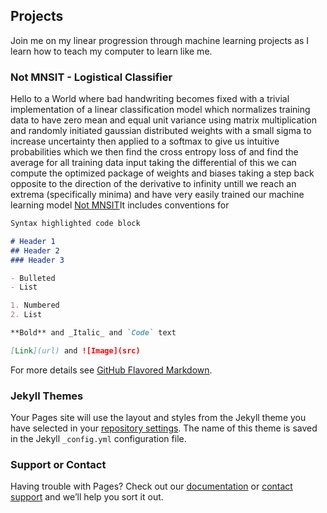 ## Projects

Join me on my linear progression through machine learning projects as I learn how to teach my computer to learn like me.

### Not MNSIT - Logistical Classifier

Hello to a World where bad handwriting becomes fixed with a trivial implementation of a linear classification model which normalizes training data to have zero mean and equal unit variance using matrix multiplication and randomly initiated gaussian distributed weights with a small sigma to increase uncertainty then applied to a softmax to give us intuitive probabilities which we then find the cross entropy loss of and find the average for all training data input taking the differential of this we can compute the optimized package of weights and biases taking a step back opposite to the direction of the derivative to infinity untill we reach an extrema (specifically minima) and have very easily trained our machine learning model [Not MNSIT](https://github.com/naive-batt/portfolio/edit/master/README.md)It includes conventions for

```markdown
Syntax highlighted code block

# Header 1
## Header 2
### Header 3

- Bulleted
- List

1. Numbered
2. List

**Bold** and _Italic_ and `Code` text

[Link](url) and ![Image](src)
```

For more details see [GitHub Flavored Markdown](https://guides.github.com/features/mastering-markdown/).

### Jekyll Themes

Your Pages site will use the layout and styles from the Jekyll theme you have selected in your [repository settings](https://github.com/naive-batt/portfolio/settings). The name of this theme is saved in the Jekyll `_config.yml` configuration file.

### Support or Contact

Having trouble with Pages? Check out our [documentation](https://help.github.com/categories/github-pages-basics/) or [contact support](https://github.com/contact) and we’ll help you sort it out.
